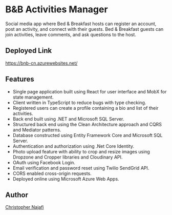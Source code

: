 # B&B Activities Manager

Social media app where Bed & Breakfast hosts can register an account, post an activity, and connect with their guests. Bed & Breakfast guests can join activities, leave comments, and ask questions to the host.

## Deployed Link

<https://bnb-cn.azurewebsites.net/>

## Features

- Single page application built using React for user interface and MobX for state management.
- Client written in TypeScript to reduce bugs with type checking.
- Registered users can create a profile containing a bio and list of their activities.
- Back end built using .NET and Microsoft SQL Server.
- Structured back end using the Clean Architecture approach and CQRS and Mediator patterns.
- Database constructed using Entity Framework Core and Microsoft SQL Server.
- Authentication and authorization using .Net Core Identity.
- Photo upload feature with ability to crop and resize images using Dropzone and Cropper libraries and Cloudinary API.
- OAuth using Facebook Login.
- Email verification and password reset using Twilio SendGrid API.
- CORS enabled cross-origin requests.
- Deployed online using Microsoft Azure Web Apps.

<!-- Screenshot: scale image, 25% -->

## Author

[Christopher Najafi](https://www.chrisnajafi.com/)
